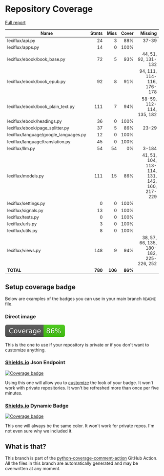 # Repository Coverage

[Full report](https://htmlpreview.github.io/?https://github.com/andgineer/lexiflux/blob/python-coverage-comment-action-data/htmlcov/index.html)

| Name                                   |    Stmts |     Miss |   Cover |   Missing |
|--------------------------------------- | -------: | -------: | ------: | --------: |
| lexiflux/api.py                        |       24 |        3 |     88% |     37-39 |
| lexiflux/apps.py                       |       14 |        0 |    100% |           |
| lexiflux/ebook/book\_base.py           |       72 |        5 |     93% |44, 51, 92, 131-132 |
| lexiflux/ebook/book\_epub.py           |       92 |        8 |     91% |94, 111, 114-116, 176-178 |
| lexiflux/ebook/book\_plain\_text.py    |      111 |        7 |     94% |58-59, 112-114, 135, 182 |
| lexiflux/ebook/headings.py             |       36 |        0 |    100% |           |
| lexiflux/ebook/page\_splitter.py       |       37 |        5 |     86% |     23-29 |
| lexiflux/language/google\_languages.py |       12 |        0 |    100% |           |
| lexiflux/language/translation.py       |       45 |        0 |    100% |           |
| lexiflux/llm.py                        |       54 |       54 |      0% |     3-184 |
| lexiflux/models.py                     |      111 |       15 |     86% |41, 51, 104, 113-114, 131, 142, 160, 217-229 |
| lexiflux/settings.py                   |        0 |        0 |    100% |           |
| lexiflux/signals.py                    |       13 |        0 |    100% |           |
| lexiflux/tests.py                      |        0 |        0 |    100% |           |
| lexiflux/urls.py                       |        3 |        0 |    100% |           |
| lexiflux/utils.py                      |        8 |        0 |    100% |           |
| lexiflux/views.py                      |      148 |        9 |     94% |38, 57, 66, 135, 180-182, 225-226, 252 |
|                              **TOTAL** |  **780** |  **106** | **86%** |           |


## Setup coverage badge

Below are examples of the badges you can use in your main branch `README` file.

### Direct image

[![Coverage badge](https://raw.githubusercontent.com/andgineer/lexiflux/python-coverage-comment-action-data/badge.svg)](https://htmlpreview.github.io/?https://github.com/andgineer/lexiflux/blob/python-coverage-comment-action-data/htmlcov/index.html)

This is the one to use if your repository is private or if you don't want to customize anything.

### [Shields.io](https://shields.io) Json Endpoint

[![Coverage badge](https://img.shields.io/endpoint?url=https://raw.githubusercontent.com/andgineer/lexiflux/python-coverage-comment-action-data/endpoint.json)](https://htmlpreview.github.io/?https://github.com/andgineer/lexiflux/blob/python-coverage-comment-action-data/htmlcov/index.html)

Using this one will allow you to [customize](https://shields.io/endpoint) the look of your badge.
It won't work with private repositories. It won't be refreshed more than once per five minutes.

### [Shields.io](https://shields.io) Dynamic Badge

[![Coverage badge](https://img.shields.io/badge/dynamic/json?color=brightgreen&label=coverage&query=%24.message&url=https%3A%2F%2Fraw.githubusercontent.com%2Fandgineer%2Flexiflux%2Fpython-coverage-comment-action-data%2Fendpoint.json)](https://htmlpreview.github.io/?https://github.com/andgineer/lexiflux/blob/python-coverage-comment-action-data/htmlcov/index.html)

This one will always be the same color. It won't work for private repos. I'm not even sure why we included it.

## What is that?

This branch is part of the
[python-coverage-comment-action](https://github.com/marketplace/actions/python-coverage-comment)
GitHub Action. All the files in this branch are automatically generated and may be
overwritten at any moment.